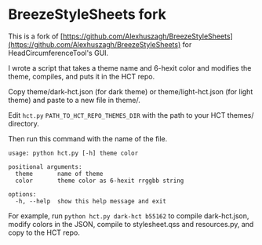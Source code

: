 # BreezeStyleSheets fork

This is a fork of [https://github.com/Alexhuszagh/BreezeStyleSheets](https://github.com/Alexhuszagh/BreezeStyleSheets) for HeadCircumferenceTool's GUI.

I wrote a script that takes a theme name and 6-hexit color and modifies the theme, compiles, and puts it in the HCT repo.

Copy theme/dark-hct.json (for dark theme) or theme/light-hct.json (for light theme) and paste to a new file in theme/.

Edit `hct.py` `PATH_TO_HCT_REPO_THEMES_DIR` with the path to your HCT themes/ directory.

Then run this command with the name of the file.

```text
usage: python hct.py [-h] theme color

positional arguments:
  theme       name of theme
  color       theme color as 6-hexit rrggbb string

options:
  -h, --help  show this help message and exit
```

For example, run `python hct.py dark-hct b55162` to compile dark-hct.json, modify colors in the JSON, compile to stylesheet.qss and resources.py, and copy to the HCT repo.
